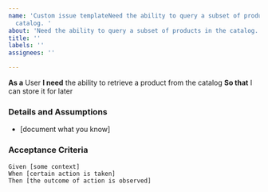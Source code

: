 ```yaml
---
name: 'Custom issue templateNeed the ability to query a subset of products in the
  catalog. '
about: 'Need the ability to query a subset of products in the catalog. '
title: ''
labels: ''
assignees: ''

---
```


**As a** User 
 **I need** the ability to retrieve a product from the catalog 
 **So that**  I can store it for later
   
 ### Details and Assumptions
 * [document what you know]
   
 ### Acceptance Criteria  
   
 ```gherkin
 Given [some context]
 When [certain action is taken]
 Then [the outcome of action is observed]
